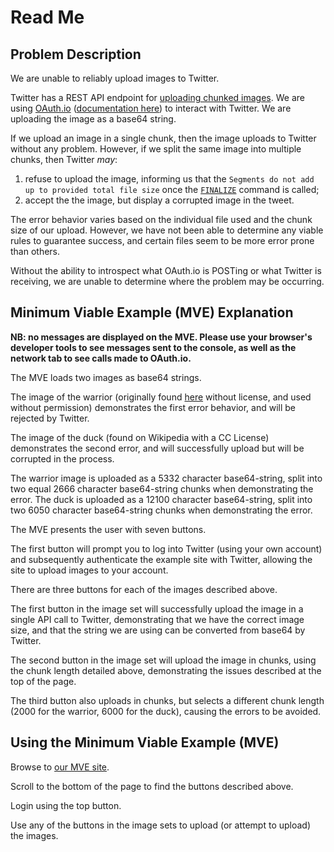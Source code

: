 # Read Me

## Problem Description

We are unable to reliably upload images to Twitter.

Twitter has a REST API endpoint for [uploading chunked images](https://dev.twitter.com/rest/media/uploading-media). We are using [OAuth.io](https://oauth.io) ([documentation here](http://docs.oauth.io/)) to interact with Twitter. We are uploading the image as a base64 string.

If we upload an image in a single chunk, then the image uploads to Twitter without any problem. However, if we split the same image into multiple chunks, then Twitter *may*:

1. refuse to upload the image, informing us that the `Segments do not add up to provided total file size` once the [`FINALIZE`](https://dev.twitter.com/rest/reference/post/media/upload-finalize) command is called;
2. accept the the image, but display a corrupted image in the tweet.

The error behavior varies based on the individual file used and the chunk size of our upload. However, we have not been able to determine any viable rules to guarantee success, and certain files seem to be more error prone than others.

Without the ability to introspect what OAuth.io is POSTing or what Twitter is receiving, we are unable to determine where the problem may be occurring.

## Minimum Viable Example (MVE) Explanation

**NB: no messages are displayed on the MVE. Please use your browser's developer tools to see messages sent to the console, as well as the network tab to see calls made to OAuth.io.**

The MVE loads two images as base64 strings.

The image of the warrior (originally found [here](http://jsfiddle.net/PAEz/XfDUS/) without license, and used without permission) demonstrates the first error behavior, and will be rejected by Twitter.

The image of the duck (found on Wikipedia with a CC License) demonstrates the second error, and will successfully upload but will be corrupted in the process.

The warrior image is uploaded as a 5332 character base64-string, split into two equal 2666 character base64-string chunks when demonstrating the error. The duck is uploaded as a 12100 character base64-string, split into two 6050 character base64-string chunks when demonstrating the error.

The MVE presents the user with seven buttons.

The first button will prompt you to log into Twitter (using your own account) and subsequently authenticate the example site with Twitter, allowing the site to upload images to your account.

There are three buttons for each of the images described above.

The first button in the image set will successfully upload the image in a single API call to Twitter, demonstrating that we have the correct image size, and that the string we are using can be converted from base64 by Twitter.

The second button in the image set will upload the image in chunks, using the chunk length detailed above, demonstrating the issues described at the top of the page.

The third button also uploads in chunks, but selects a different chunk length (2000 for the warrior, 6000 for the duck), causing the errors to be avoided.

## Using the Minimum Viable Example (MVE)

Browse to [our MVE site](https://jambonsw.github.io/twitter-media-upload-split-error-mve/).

Scroll to the bottom of the page to find the buttons described above.

Login using the top button.

Use any of the buttons in the image sets to upload (or attempt to upload) the images.

